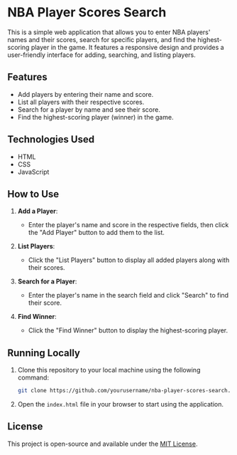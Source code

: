 # NBA Player Scores Search

This is a simple web application that allows you to enter NBA players' names and their scores, search for specific players, and find the highest-scoring player in the game. It features a responsive design and provides a user-friendly interface for adding, searching, and listing players.

## Features

- Add players by entering their name and score.
- List all players with their respective scores.
- Search for a player by name and see their score.
- Find the highest-scoring player (winner) in the game.

## Technologies Used

- HTML
- CSS
- JavaScript

## How to Use

1. **Add a Player**: 
   - Enter the player's name and score in the respective fields, then click the "Add Player" button to add them to the list.

2. **List Players**:
   - Click the "List Players" button to display all added players along with their scores.

3. **Search for a Player**:
   - Enter the player's name in the search field and click "Search" to find their score.

4. **Find Winner**:
   - Click the "Find Winner" button to display the highest-scoring player.

## Running Locally

1. Clone this repository to your local machine using the following command:

    ```bash
    git clone https://github.com/yourusername/nba-player-scores-search.git
    ```

2. Open the `index.html` file in your browser to start using the application.

## License

This project is open-source and available under the [MIT License](LICENSE).
